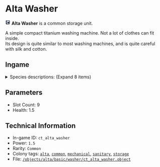 # Alta Washer

<img src="https://raw.githubusercontent.com/Ceterai/Enternia/main/objects/alta/basic/washer/icon.png" alt="Alta Washer icon" loading="lazy" height=16px width="auto" /> **Alta Washer** is a common storage unit.

A simple compact titanium washing machine. Not a lot of clothes can fit inside.  
Its design is quite similar to most washing machines, and is quite careful with silk and cotton.

## Ingame

<details markdown="1"><summary>Species descriptions: (Expand 8 items)</summary>

- Alta: Thankfully I don't need to wash anything right now.
- Apex: This looks like a small washing machine.
- Avian: Doesn't seem like this washing machine can fit a lot of clothes...
- Floran: Sssplashy-sspinny thing. Too ssmall for Floran, sssadly.
- Glitch: Confused. Do they make them this small?
- Human: A tiny washing machine. For tiny people, apparently.
- Hylotl: A pretty minimalistic washing machine. Quite compact.
- Novakid: A washer for some small dirty clothes.

</details>

## Parameters

- Slot Count: 9  
- Health: 1.5

## Technical Information

- In-game ID: `ct_alta_washer`
- Power: `1.5`
- Rarity: `Common`
- Colony tags: [`alta`](https://ceterai.github.io/MyEnternia/Wiki/Tags/Alta), [`common`](https://ceterai.github.io/MyEnternia/Wiki/Tags/Common), [`mechanical`](https://ceterai.github.io/MyEnternia/Wiki/Tags/Mechanical), [`sanitary`](https://ceterai.github.io/MyEnternia/Wiki/Tags/Sanitary), [`storage`](https://ceterai.github.io/MyEnternia/Wiki/Tags/Storage)
- File: [`/objects/alta/basic/washer/ct_alta_washer.object`](https://github.com/Ceterai/Enternia/blob/main/objects/alta/basic/washer/ct_alta_washer.object)
